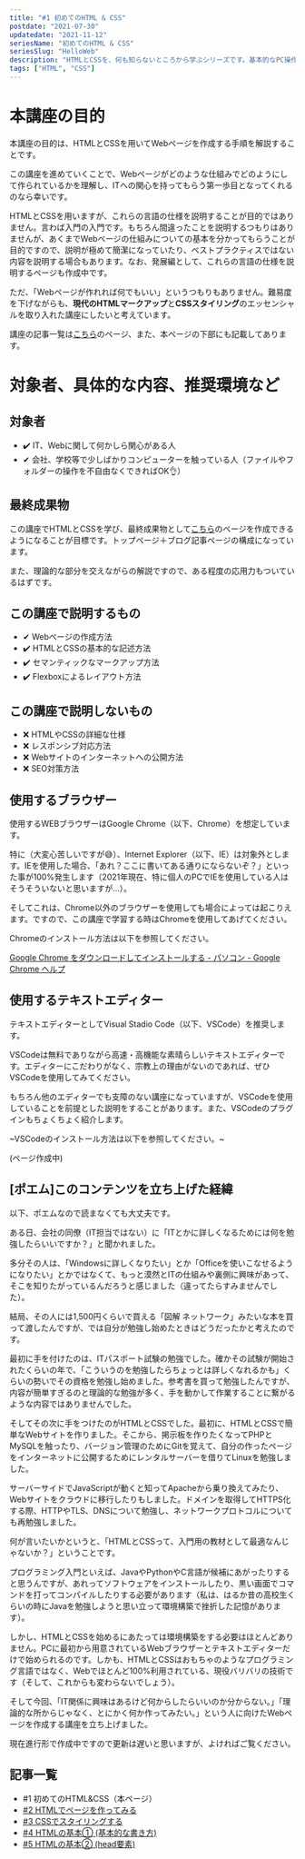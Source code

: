 ```yaml
---
title: "#1 初めてのHTML & CSS"
postdate: "2021-07-30"
updatedate: "2021-11-12"
seriesName: "初めてのHTML & CSS"
seriesSlug: "HelloWeb"
description: "HTMLとCSSを、何も知らないところから学ぶシリーズです。基本的なPC操作が可能であれば始められます。"
tags: ["HTML", "CSS"]
---
```


# 本講座の目的

本講座の目的は、HTMLとCSSを用いてWebページを作成する手順を解説することです。

この講座を進めていくことで、Webページがどのような仕組みでどのようにして作られているかを理解し、ITへの関心を持ってもらう第一歩目となってくれるのなら幸いです。

HTMLとCSSを用いますが、これらの言語の仕様を説明することが目的ではありません。言わば入門の入門です。もちろん間違ったことを説明するつもりはありませんが、あくまでWebページの仕組みについての基本を分かってもらうことが目的ですので、説明が極めて簡潔になっていたり、ベストプラクティスではない内容を説明する場合もあります。なお、発展編として、これらの言語の仕様を説明するページも作成中です。

ただ、「Webページが作れれば何でもいい」というつもりもありません。難易度を下げながらも、**現代のHTMLマークアップ**と**CSSスタイリング**のエッセンシャルを取り入れた講座にしたいと考えています。

講座の記事一覧は[こちら](https://blog.toriwatari.work/series/HelloWeb/page/1/)のページ、また、本ページの下部にも記載してあります。

# 対象者、具体的な内容、推奨環境など

## 対象者

 - ✔️ IT、Webに関して何かしら関心がある人
 - ✔ ️会社、学校等で少しばかりコンピューターを触っている人（ファイルやフォルダーの操作を不自由なくできればOK👌）

## 最終成果物

この講座でHTMLとCSSを学び、最終成果物として[こちら](http://potsunen.info/storehouse/GatsbyBlog/HelloWeb/SampleWebSite/)のページを作成できるようになることが目標です。トップページ＋ブログ記事ページの構成になっています。

また、理論的な部分を交えながらの解説ですので、ある程度の応用力もついているはずです。

## この講座で説明するもの

 - ✔ Webページの作成方法
 - ✔️ HTMLとCSSの基本的な記述方法
 - ✔️ セマンティックなマークアップ方法
 - ✔️ Flexboxによるレイアウト方法

## この講座で説明しないもの

 - ❌️ HTMLやCSSの詳細な仕様
 - ❌️ レスポンシブ対応方法
 - ❌️ Webサイトのインターネットへの公開方法
 - ❌️ SEO対策方法

## 使用するブラウザー

使用するWEBブラウザーはGoogle Chrome（以下、Chrome）を想定しています。

特に（大変心苦しいですが😅）、Internet Explorer（以下、IE）は対象外とします。IEを使用した場合、「あれ？ここに書いてある通りにならないぞ？」といった事が100%発生します（2021年現在、特に個人のPCでIEを使用している人はそうそういないと思いますが…）。

そしてこれは、Chrome以外のブラウザーを使用しても場合によっては起こりえます。ですので、この講座で学習する時はChromeを使用してあげてください。

Chromeのインストール方法は以下を参照してください。

[Google Chrome をダウンロードしてインストールする - パソコン - Google Chrome ヘルプ](https://support.google.com/chrome/answer/95346?co=GENIE.Platform%3DDesktop&hl=ja)

## 使用するテキストエディター

テキストエディターとしてVisual Stadio Code（以下、VSCode）を推奨します。

VSCodeは無料でありながら高速・高機能な素晴らしいテキストエディターです。エディターにこだわりがなく、宗教上の理由がないのであれば、ぜひVSCodeを使用してみてください。

もちろん他のエディターでも支障のない講座になっていますが、VSCodeを使用していることを前提とした説明をすることがあります。また、VSCodeのプラグインもちょくちょく紹介します。

~VSCodeのインストール方法は以下を参照してください。~

(ページ作成中)

## [ポエム]このコンテンツを立ち上げた経緯

<aside>

以下、ポエムなので読まなくても大丈夫です。

</aside>

ある日、会社の同僚（IT担当ではない）に「ITとかに詳しくなるためには何を勉強したらいいですか？」と聞かれました。

多分その人は、「Windowsに詳しくなりたい」とか「Officeを使いこなせるようになりたい」とかではなくて、もっと漠然とITの仕組みや裏側に興味があって、そこを知りたがっているんだろうと感じました（違ってたらすみませんでした）。

結局、その人には1,500円くらいで買える「図解 ネットワーク」みたいな本を買って渡したんですが、では自分が勉強し始めたときはどうだったかと考えたのです。

最初に手を付けたのは、ITパスポート試験の勉強でした。確かその試験が開始されたくらいの年で、「こういうのを勉強したらちょっとは詳しくなれるかも」くらいの勢いでその資格を勉強し始めました。参考書を買って勉強したんですが、内容が簡単すぎるのと理論的な勉強が多く、手を動かして作業することに繋がるような内容ではありませんでした。

そしてその次に手をつけたのがHTMLとCSSでした。最初に、HTMLとCSSで簡単なWebサイトを作りました。そこから、掲示板を作りたくなってPHPとMySQLを触ったり、バージョン管理のためにGitを覚えて、自分の作ったページをインターネットに公開するためにレンタルサーバーを借りてLinuxを勉強しました。

サーバーサイドでJavaScriptが動くと知ってApacheから乗り換えてみたり、Webサイトをクラウドに移行したりもしました。ドメインを取得してHTTPS化する際、HTTPやTLS、DNSについて勉強し、ネットワークプロトコルについても再勉強しました。

何が言いたいかというと、「HTMLとCSSって、入門用の教材として最適なんじゃないか？」ということです。

プログラミング入門といえば、JavaやPythonやC言語が候補にあがったりすると思うんですが、あれってソフトウェアをインストールしたり、黒い画面でコマンドを打ってコンパイルしたりする必要があります（私は、はるか昔の高校生くらいの時にJavaを勉強しようと思い立って環境構築で挫折した記憶があります）。

しかし、HTMLとCSSを始めるにあたっては環境構築をする必要はほとんどありません。PCに最初から用意されているWebブラウザーとテキストエディターだけで始められるのです。しかも、HTMLとCSSはおもちゃのようなプログラミング言語ではなく、Webでほとんど100%利用されている、現役バリバリの技術です（そして、これからも変わらないでしょう）。

そして今回、「IT関係に興味はあるけど何からしたらいいのか分からない。」「理論的な所からじゃなく、とにかく何か作ってみたい。」という人に向けたWebページを作成する講座を立ち上げました。

現在進行形で作成中ですので更新は遅いと思いますが、よければご覧ください。

## 記事一覧

- \#1 初めてのHTML&CSS（本ページ）
- [#2 HTMLでページを作ってみる](/HelloWeb/02)
- [#3 CSSでスタイリングする](/HelloWeb/03)
- [#4 HTMLの基本① (基本的な書き方)](/HelloWeb/04/)
- [#5 HTMLの基本② (head要素)](/HelloWeb/05/)
<!--
- [#5 HTMLの基本②（h要素とp要素）](/HelloWeb/05/)
-->
